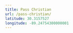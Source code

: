 ```yaml
---
title: Pass Christian
url: /pass-christian/
latitude: 30.3157527
longitude: -89.24754300000001
---
```

